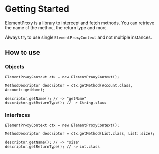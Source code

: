 # Getting Started

ElementProxy is a library to intercept and fetch methods.
You can retrieve the name of the method, the return type and more.

Always try to use single `ElementProxyContext` and not multiple instances.

## How to use
### Objects

```
ElementProxyContext ctx = new ElementProxyContext();

MethodDescriptor descriptor = ctx.getMethod(Account.class, Account::getName);

descriptor.getName(); // -> "getName"
descriptor.getReturnType(); // -> String.class
```

### Interfaces
```
ElementProxyContext ctx = new ElementProxyContext();

MethodDescriptor descriptor = ctx.getMethod(List.class, List::size);

descriptor.getName(); // -> "size"
descriptor.getReturnType(); // -> int.class
```